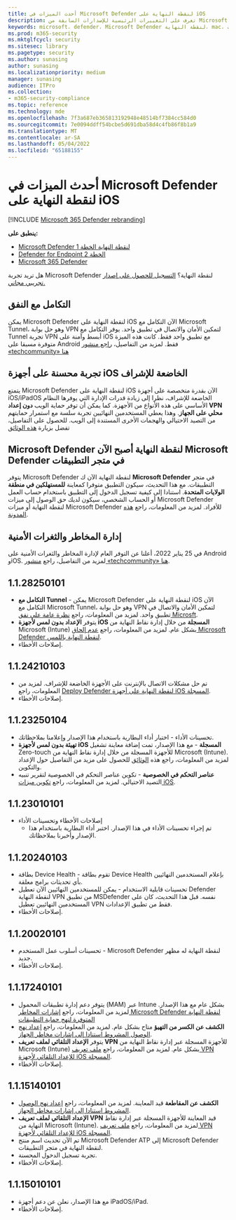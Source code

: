 ```yaml
---
title: أحدث الميزات في Microsoft Defender لنقطة النهاية على iOS
description: تعرف على التغييرات الرئيسية للإصدارات السابقة من Microsoft Defender لنقطة النهاية على iOS.
keywords: microsoft، defender، Microsoft Defender لنقطة النهاية، mac، التثبيت، macos، whatsnew
ms.prod: m365-security
ms.mktglfcycl: security
ms.sitesec: library
ms.pagetype: security
ms.author: sunasing
author: sunasing
ms.localizationpriority: medium
manager: sunasing
audience: ITPro
ms.collection:
- m365-security-compliance
ms.topic: reference
ms.technology: mde
ms.openlocfilehash: 7f3a687eb365813192948e48514bf7384cc584d0
ms.sourcegitcommit: 7e0094ddff54bcbe5d691dba58d4c4fb86f8b1a9
ms.translationtype: MT
ms.contentlocale: ar-SA
ms.lasthandoff: 05/04/2022
ms.locfileid: "65188155"
---
```

# <a name="whats-new-in-microsoft-defender-for-endpoint-on-ios"></a>أحدث الميزات في Microsoft Defender لنقطة النهاية على iOS

[!INCLUDE [Microsoft 365 Defender rebranding](../../includes/microsoft-defender.md)]

**ينطبق على:**
- [Microsoft Defender لنقطة النهاية الخطة 1](https://go.microsoft.com/fwlink/p/?linkid=2154037)
- [Defender for Endpoint الخطة 2](https://go.microsoft.com/fwlink/p/?linkid=2154037)
- [Microsoft 365 Defender](https://go.microsoft.com/fwlink/?linkid=2118804)

هل تريد تجربة Microsoft Defender لنقطة النهاية؟ [التسجيل للحصول على إصدار تجريبي مجاني.](https://signup.microsoft.com/create-account/signup?products=7f379fee-c4f9-4278-b0a1-e4c8c2fcdf7e&ru=https://aka.ms/MDEp2OpenTrial?ocid=docs-wdatp-exposedapis-abovefoldlink)


## <a name="integration-with-tunnel"></a>التكامل مع النفق
يمكن Microsoft Defender لنقطة النهاية على iOS الآن التكامل مع Microsoft Tunnel، وهو حل بوابة VPN لتمكين الأمان والاتصال في تطبيق واحد.  يوفر التكامل مع Tunnel تجربة VPN أبسط وآمنة على iOS مع تطبيق واحد فقط. كانت هذه الميزة متوفرة مسبقا على Android فقط. لمزيد من التفاصيل، [راجع منشور «techcommunity» هنا](https://techcommunity.microsoft.com/t5/microsoft-endpoint-manager-blog/what-s-new-in-microsoft-endpoint-manager-2204-april-edition/ba-p/3297995)

## <a name="improved-experience-on-supervised-ios-devices"></a>تجربة محسنة على أجهزة iOS الخاضعة للإشراف

يتمتع Microsoft Defender لنقطة النهاية على iOS الآن بقدرة متخصصة على أجهزة iOS/iPadOS الخاضعة للإشراف، نظرا إلى زيادة قدرات الإدارة التي يوفرها النظام الأساسي على هذه الأنواع من الأجهزة. كما يمكن أن توفر حماية الويب **دون إعداد VPN محلي على الجهاز**. وهذا يعطي المستخدمين النهائيين تجربة سلسة مع استمرار حمايتهم من التصيد الاحتيالي والهجمات الأخرى المستندة إلى الويب. للحصول على التفاصيل، تفضل بزيارة [هذه الوثائق](ios-install.md#complete-deployment-for-supervised-devices)

## <a name="microsoft-defender-for-endpoint-is-now-microsoft-defender-in-the-app-store"></a>Microsoft Defender لنقطة النهاية أصبح الآن Microsoft Defender في متجر التطبيقات

يتوفر Microsoft Defender لنقطة النهاية الآن ك **Microsoft Defender** في متجر التطبيقات. مع هذا التحديث، سيكون التطبيق متوفرا كمعاينة **للمستهلكين في منطقة الولايات المتحدة**. استنادا إلى كيفية تسجيل الدخول إلى التطبيق باستخدام حساب العمل أو الحساب الشخصي، سيكون لديك حق الوصول إلى ميزات Microsoft Defender لنقطة النهاية أو ميزات Microsoft Defender للأفراد. لمزيد من المعلومات، راجع [هذه المدونة](https://www.microsoft.com/en-us/microsoft-365/microsoft-defender-for-individuals).

## <a name="threat-and-vulnerability-management"></a>إدارة المخاطر والثغرات الأمنية

في 25 يناير 2022، أعلنا عن التوفر العام لإدارة المخاطر والثغرات الأمنية على Android وiOS. لمزيد من التفاصيل، راجع [منشور «techcommunity» هنا](https://techcommunity.microsoft.com/t5/microsoft-defender-for-endpoint/announcing-general-availability-of-vulnerability-management/ba-p/3071663).


## <a name="1128250101"></a>1.1.28250101
- **التكامل مع Tunnel** - يمكن Microsoft Defender لنقطة النهاية على iOS الآن التكامل مع Microsoft Tunnel، وهو حل بوابة VPN لتمكين الأمان والاتصال في تطبيق واحد. لمزيد من المعلومات، راجع [نظرة عامة على نفق Microsft](/mem/intune/protect/microsoft-tunnel-overview).
- يتوفر **الإعداد بدون لمس لأجهزة iOS المسجلة** من خلال إدارة نقاط النهاية من Microsoft (Intune) بشكل عام. لمزيد من المعلومات، راجع [عدم إلحاق Microsoft Defender لنقطة النهاية باللمس](/microsoft-365/security/defender-endpoint/ios-install#zero-touch-onboarding-of-microsoft-defender-for-endpoint).
- إصلاحات الأخطاء.


## <a name="1124210103"></a>1.1.24210103

- تم حل مشكلات الاتصال بالإنترنت على الأجهزة الخاضعة للإشراف. لمزيد من المعلومات، راجع [Deploy Defender لنقطة النهاية على أجهزة iOS المسجلة](ios-install.md).
- إصلاحات الأخطاء.

## <a name="1123250104"></a>1.1.23250104

- تحسينات الأداء - اختبار أداء البطارية باستخدام هذا الإصدار وإعلامنا بملاحظاتك.
- **تهيئة بدون لمس لأجهزة iOS المسجلة** - مع هذا الإصدار، تمت إضافة معاينة تشغيل Zero-touch للأجهزة المسجلة من خلال إدارة نقاط النهاية من Microsoft (Intune). لمزيد من المعلومات، راجع هذه [الوثائق](ios-install.md#zero-touch-onboarding-of-microsoft-defender-for-endpoint) للحصول على مزيد من التفاصيل حول الإعداد والتكوين.
- **عناصر التحكم في الخصوصية** - تكوين عناصر التحكم في الخصوصية لتقرير تنبيه التصيد الاحتيالي. لمزيد من المعلومات، راجع [تكوين ميزات iOS](ios-configure-features.md).

## <a name="1123010101"></a>1.1.23010101

- إصلاحات الأخطاء وتحسينات الأداء 
  - تم إجراء تحسينات الأداء في هذا الإصدار. اختبر أداء البطارية باستخدام هذا الإصدار وأخبرنا بملاحظاتك.

## <a name="1120240103"></a>1.1.20240103
- بطاقة Device Health - تقوم بطاقة Device Health بإعلام المستخدمين النهائيين بأي تحديثات برامج معلقة.
- تحسينات قابلية الاستخدام - يمكن للمستخدمين النهائيين الآن تعطيل Defender لنقطة النهاية VPN من تطبيق MSDefender نفسه. قبل هذا التحديث، كان على المستخدمين النهائيين تعطيل VPN فقط من تطبيق الإعدادات.
- إصلاحات الأخطاء.

## <a name="1120020101"></a>1.1.20020101
- تحسينات أسلوب عمل المستخدم - Microsoft Defender لنقطة النهاية له مظهر جديد.
- إصلاحات الأخطاء.

## <a name="1117240101"></a>1.1.17240101
- يتوفر دعم إدارة تطبيقات المحمول (MAM) عبر Intune بشكل عام مع هذا الإصدار. لمزيد من المعلومات، راجع [إشارات المخاطر Microsoft Defender لنقطة النهاية المتوفرة لنهج حماية التطبيقات](https://techcommunity.microsoft.com/t5/intune-customer-success/microsoft-defender-for-endpoint-risk-signals-available-for-your/ba-p/2186322)
- **الكشف عن الكسر من التهيؤ** متاح بشكل عام. لمزيد من المعلومات، راجع [إعداد نهج الوصول المشروط استنادا إلى إشارات مخاطر الجهاز](ios-configure-features.md#conditional-access-with-defender-for-endpoint-on-ios).
- يتوفر **الإعداد التلقائي لملف تعريف VPN** للأجهزة المسجلة عبر إدارة نقاط النهاية من Microsoft (Intune) بشكل عام. لمزيد من المعلومات، راجع [ملف تعريف VPN للإعداد التلقائي لأجهزة iOS المسجلة](ios-install.md#auto-onboarding-of-vpn-profile-simplified-onboarding).
- إصلاحات الأخطاء.

## <a name="1115140101"></a>1.1.15140101

- **الكشف عن المقاطعة** قيد المعاينة. لمزيد من المعلومات، راجع [إعداد نهج الوصول المشروط استنادا إلى إشارات مخاطر الجهاز](ios-configure-features.md#conditional-access-with-defender-for-endpoint-on-ios).
- **الإعداد التلقائي لملف تعريف VPN** قيد المعاينة للأجهزة المسجلة عبر إدارة نقاط النهاية من Microsoft (Intune). لمزيد من المعلومات، راجع [ملف تعريف VPN للإعداد التلقائي لأجهزة iOS المسجلة](ios-install.md#auto-onboarding-of-vpn-profile-simplified-onboarding).
- تم الآن تحديث اسم منتج Microsoft Defender ATP إلى Microsoft Defender لنقطة النهاية في متجر التطبيقات.
- تجربة تسجيل الدخول المحسنة.
- إصلاحات الأخطاء.

## <a name="1115010101"></a>1.1.15010101

- مع هذا الإصدار، نعلن عن دعم أجهزة iPadOS/iPad.
- إصلاحات الأخطاء.
